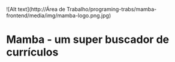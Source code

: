 ![Alt text](http://Área de Trabalho/programing-trabs/mamba-frontend/media/img/mamba-logo.png.jpg)

# Mamba - um super buscador de currículos

